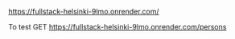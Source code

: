 https://fullstack-helsinki-9lmo.onrender.com/

To test GET
https://fullstack-helsinki-9lmo.onrender.com/persons